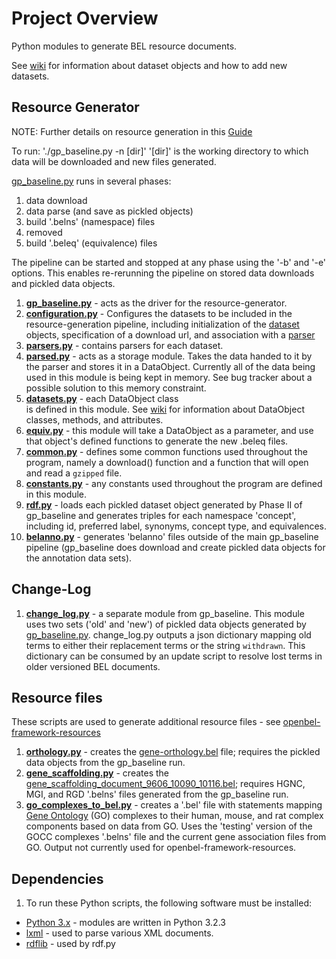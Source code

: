 # Project Overview
Python modules to generate BEL resource documents.

See [wiki](https://github.com/OpenBEL/resource-generator/wiki/Adding-new-Namespace-datasets) for information about dataset objects and how to add new datasets.

## Resource Generator

NOTE: Further details on resource generation in this [Guide](https://github.com/OpenBEL/resource-generator/blob/java/README.adoc)

To run:
'./gp_baseline.py -n [dir]'
'[dir]' is the working directory to which data will be downloaded and new files generated.

 [gp_baseline.py](https://github.com/OpenBEL/resource-generator/blob/master/gp_baseline.py) runs in several phases:
 1. data download
 2. data parse (and save as pickled objects)
 3. build '.belns' (namespace) files
 4. removed
 5. build '.beleq' (equivalence) files
  
The pipeline can be started and stopped at any phase using the '-b' and '-e' options. This enables re-rerunning the pipeline on stored data downloads and pickled data objects.

1. **[gp_baseline.py](https://github.com/OpenBEL/resource-generator/blob/master/gp_baseline.py)** - acts as the driver for the resource-generator.
2. **[configuration.py](https://github.com/OpenBEL/resource-generator/blob/master/configuration.py)** - Configures the datasets to be included in the resource-generation pipeline, including initialization of the [dataset](https://github.com/OpenBEL/resource-generator/blob/master/datasets.py) objects, specification of a download url, and association with a [parser](https://github.com/OpenBEL/resource-generator/blob/master/parsers.py)
3. **[parsers.py](https://github.com/OpenBEL/resource-generator/blob/master/parsers.py)** - contains parsers for each dataset. 
4. **[parsed.py](https://github.com/OpenBEL/resource-generator/blob/master/parsed.py)** - acts as a storage module. Takes the data handed to it by
   the parser and stores it in a DataObject. Currently all of the data being
   used in this module is being kept in memory. See bug tracker about a
   possible solution to this memory constraint.
5. **[datasets.py](https://github.com/OpenBEL/resource-generator/blob/master/datasets.py)** - each DataObject class  
is defined in this module. See [wiki](https://github.com/OpenBEL/resource-generator/wiki/Dataset-Objects) for     information about DataObject classes, methods, and attributes.
6. **[equiv.py](https://github.com/OpenBEL/resource-generator/blob/master/equiv.py)** - this module will take a DataObject as
   a parameter, and use that object's defined functions to generate the new
   .beleq files.
7.  **[common.py](https://github.com/OpenBEL/resource-generator/blob/master/common.py)** - defines some common functions used throughout the program,
   namely a download() function and a function that will open and read a
   `gzipped` file.
8. **[constants.py](https://github.com/OpenBEL/resource-generator/blob/master/constants.py)** - any constants used throughout the program are defined
   in this module.
9. **[rdf.py](https://github.com/OpenBEL/resource-generator/blob/master/rdf.py)** - loads each pickled dataset object generated by Phase II of gp_baseline and generates triples for each namespace 'concept', including id, preferred label, synonyms, concept type, and equivalences.
10. **[belanno.py](https://github.com/OpenBEL/resource-generator/blob/master/belanno.py)** - generates 'belanno' files outside of the main gp_baseline pipeline (gp_baseline does download and create pickled data objects for the annotation data sets).

## Change-Log

1. **[change_log.py](https://github.com/OpenBEL/resource-generator/blob/master/change_log.py)** - a separate module from gp_baseline. This module uses two sets ('old' and 'new') of pickled data objects generated by [gp_baseline.py](https://github.com/OpenBEL/resource-generator/blob/master/gp_baseline.py). change_log.py
   outputs a json dictionary mapping old terms to either their replacement
   terms or the string `withdrawn`. This dictionary can be consumed by an update
   script to resolve lost terms in older versioned BEL documents.

## Resource files

These scripts are used to generate additional resource files - see [openbel-framework-resources](https://github.com/OpenBEL/openbel-framework-resources)

1. **[orthology.py](https://github.com/OpenBEL/resource-generator/blob/master/orthology.py)** - creates the [gene-orthology.bel](https://github.com/OpenBEL/openbel-framework-resources/blob/latest/resource/gene-orthology.bel) file; requires the pickled data objects from the gp_baseline run.
2. **[gene_scaffolding.py](https://github.com/OpenBEL/resource-generator/blob/master/gene_scaffolding.py)** - creates the [gene_scaffolding_document_9606_10090_10116.bel](https://github.com/OpenBEL/openbel-framework-resources/blob/latest/resource/gene_scaffolding_document_9606_10090_10116.bel); requires HGNC, MGI, and RGD '.belns' files generated from the gp_baseline run.
3. **[go_complexes_to_bel.py](https://github.com/OpenBEL/resource-generator/blob/master/go_complexes_to_BEL.py)** - creates a '.bel' file with statements mapping [Gene Ontology](geneontology.org) (GO) complexes to their human, mouse, and rat complex components based on data from GO. Uses the 'testing' version of the GOCC complexes '.belns' file and the current gene association files from GO. Output not currently used for openbel-framework-resources.

## Dependencies

1. To run these Python scripts, the following software must be installed:
  * [Python 3.x](http://www.python.org/getit/) - modules are written in Python 3.2.3
  * [lxml](http://lxml.de/) - used to parse various XML documents.
  * [rdflib](https://github.com/RDFLib) - used by rdf.py
